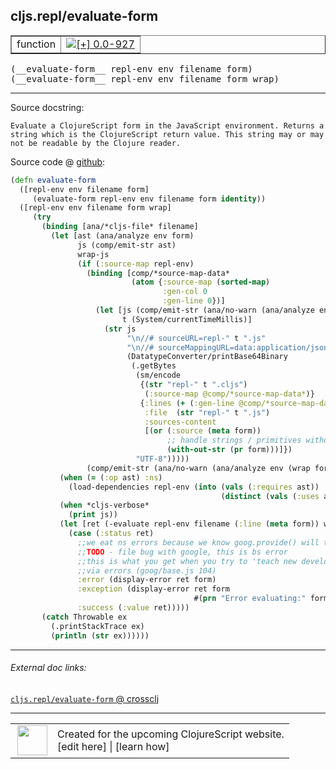 ## cljs.repl/evaluate-form



 <table border="1">
<tr>
<td>function</td>
<td><a href="https://github.com/cljsinfo/cljs-api-docs/tree/0.0-927"><img valign="middle" alt="[+] 0.0-927" title="Added in 0.0-927" src="https://img.shields.io/badge/+-0.0--927-lightgrey.svg"></a> </td>
</tr>
</table>


 <samp>
(__evaluate-form__ repl-env env filename form)<br>
</samp>
 <samp>
(__evaluate-form__ repl-env env filename form wrap)<br>
</samp>

---





Source docstring:

```
Evaluate a ClojureScript form in the JavaScript environment. Returns a
string which is the ClojureScript return value. This string may or may
not be readable by the Clojure reader.
```


Source code @ [github](https://github.com/clojure/clojurescript/blob/r2173/src/clj/cljs/repl.clj#L73-L125):

```clj
(defn evaluate-form
  ([repl-env env filename form]
     (evaluate-form repl-env env filename form identity))
  ([repl-env env filename form wrap]
     (try
       (binding [ana/*cljs-file* filename]
         (let [ast (ana/analyze env form)
               js (comp/emit-str ast)
               wrap-js
               (if (:source-map repl-env)
                 (binding [comp/*source-map-data*
                           (atom {:source-map (sorted-map)
                                  :gen-col 0
                                  :gen-line 0})]
                   (let [js (comp/emit-str (ana/no-warn (ana/analyze env (wrap form))))
                         t (System/currentTimeMillis)]
                     (str js
                          "\n//# sourceURL=repl-" t ".js"
                          "\n//# sourceMappingURL=data:application/json;base64,"
                          (DatatypeConverter/printBase64Binary
                           (.getBytes
                            (sm/encode
                             {(str "repl-" t ".cljs")
                              (:source-map @comp/*source-map-data*)}
                             {:lines (+ (:gen-line @comp/*source-map-data*) 3)
                              :file  (str "repl-" t ".js")
                              :sources-content
                              [(or (:source (meta form))
                                   ;; handle strings / primitives without metadata
                                   (with-out-str (pr form)))]})
                            "UTF-8")))))
                 (comp/emit-str (ana/no-warn (ana/analyze env (wrap form)))))]
           (when (= (:op ast) :ns)
             (load-dependencies repl-env (into (vals (:requires ast))
                                               (distinct (vals (:uses ast))))))
           (when *cljs-verbose*
             (print js))
           (let [ret (-evaluate repl-env filename (:line (meta form)) wrap-js)]
             (case (:status ret)
               ;;we eat ns errors because we know goog.provide() will throw when reloaded
               ;;TODO - file bug with google, this is bs error
               ;;this is what you get when you try to 'teach new developers'
               ;;via errors (goog/base.js 104)
               :error (display-error ret form)
               :exception (display-error ret form
                                         #(prn "Error evaluating:" form :as js))
               :success (:value ret)))))
       (catch Throwable ex
         (.printStackTrace ex)
         (println (str ex))))))
```

<!--
Repo - tag - source tree - lines:

 <pre>
clojurescript @ r2173
└── src
    └── clj
        └── cljs
            └── <ins>[repl.clj:73-125](https://github.com/clojure/clojurescript/blob/r2173/src/clj/cljs/repl.clj#L73-L125)</ins>
</pre>

-->

---



###### External doc links:

[`cljs.repl/evaluate-form` @ crossclj](http://crossclj.info/fun/cljs.repl/evaluate-form.html)<br>

---

 <table>
<tr><td>
<img valign="middle" align="right" width="48px" src="http://i.imgur.com/Hi20huC.png">
</td><td>
Created for the upcoming ClojureScript website.<br>
[edit here] | [learn how]
</td></tr></table>

[edit here]:https://github.com/cljsinfo/cljs-api-docs/blob/master/cljsdoc/cljs.repl/evaluate-form.cljsdoc
[learn how]:https://github.com/cljsinfo/cljs-api-docs/wiki/cljsdoc-files

<!--

This information was too distracting to show to readers, but I'll leave it
commented here since it is helpful to:

- pretty-print the data used to generate this document
- and show how to retrieve that data



The API data for this symbol:

```clj
{:ns "cljs.repl",
 :name "evaluate-form",
 :signature ["[repl-env env filename form]"
             "[repl-env env filename form wrap]"],
 :history [["+" "0.0-927"]],
 :type "function",
 :full-name-encode "cljs.repl/evaluate-form",
 :source {:code "(defn evaluate-form\n  ([repl-env env filename form]\n     (evaluate-form repl-env env filename form identity))\n  ([repl-env env filename form wrap]\n     (try\n       (binding [ana/*cljs-file* filename]\n         (let [ast (ana/analyze env form)\n               js (comp/emit-str ast)\n               wrap-js\n               (if (:source-map repl-env)\n                 (binding [comp/*source-map-data*\n                           (atom {:source-map (sorted-map)\n                                  :gen-col 0\n                                  :gen-line 0})]\n                   (let [js (comp/emit-str (ana/no-warn (ana/analyze env (wrap form))))\n                         t (System/currentTimeMillis)]\n                     (str js\n                          \"\\n//# sourceURL=repl-\" t \".js\"\n                          \"\\n//# sourceMappingURL=data:application/json;base64,\"\n                          (DatatypeConverter/printBase64Binary\n                           (.getBytes\n                            (sm/encode\n                             {(str \"repl-\" t \".cljs\")\n                              (:source-map @comp/*source-map-data*)}\n                             {:lines (+ (:gen-line @comp/*source-map-data*) 3)\n                              :file  (str \"repl-\" t \".js\")\n                              :sources-content\n                              [(or (:source (meta form))\n                                   ;; handle strings / primitives without metadata\n                                   (with-out-str (pr form)))]})\n                            \"UTF-8\")))))\n                 (comp/emit-str (ana/no-warn (ana/analyze env (wrap form)))))]\n           (when (= (:op ast) :ns)\n             (load-dependencies repl-env (into (vals (:requires ast))\n                                               (distinct (vals (:uses ast))))))\n           (when *cljs-verbose*\n             (print js))\n           (let [ret (-evaluate repl-env filename (:line (meta form)) wrap-js)]\n             (case (:status ret)\n               ;;we eat ns errors because we know goog.provide() will throw when reloaded\n               ;;TODO - file bug with google, this is bs error\n               ;;this is what you get when you try to 'teach new developers'\n               ;;via errors (goog/base.js 104)\n               :error (display-error ret form)\n               :exception (display-error ret form\n                                         #(prn \"Error evaluating:\" form :as js))\n               :success (:value ret)))))\n       (catch Throwable ex\n         (.printStackTrace ex)\n         (println (str ex))))))",
          :title "Source code",
          :repo "clojurescript",
          :tag "r2173",
          :filename "src/clj/cljs/repl.clj",
          :lines [73 125]},
 :full-name "cljs.repl/evaluate-form",
 :docstring "Evaluate a ClojureScript form in the JavaScript environment. Returns a\nstring which is the ClojureScript return value. This string may or may\nnot be readable by the Clojure reader."}

```

Retrieve the API data for this symbol:

```clj
;; from Clojure REPL
(require '[clojure.edn :as edn])
(-> (slurp "https://raw.githubusercontent.com/cljsinfo/cljs-api-docs/catalog/cljs-api.edn")
    (edn/read-string)
    (get-in [:symbols "cljs.repl/evaluate-form"]))
```

-->
